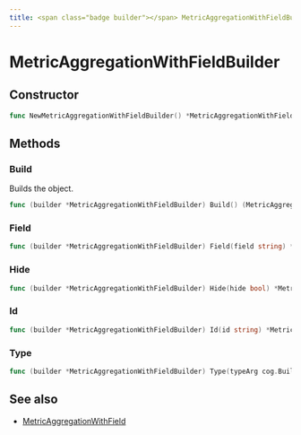 ```yaml
---
title: <span class="badge builder"></span> MetricAggregationWithFieldBuilder
---
```

# <span class="badge builder"></span> MetricAggregationWithFieldBuilder

## Constructor

```go
func NewMetricAggregationWithFieldBuilder() *MetricAggregationWithFieldBuilder
```
## Methods

### <span class="badge object-method"></span> Build

Builds the object.

```go
func (builder *MetricAggregationWithFieldBuilder) Build() (MetricAggregationWithField, error)
```

### <span class="badge object-method"></span> Field

```go
func (builder *MetricAggregationWithFieldBuilder) Field(field string) *MetricAggregationWithFieldBuilder
```

### <span class="badge object-method"></span> Hide

```go
func (builder *MetricAggregationWithFieldBuilder) Hide(hide bool) *MetricAggregationWithFieldBuilder
```

### <span class="badge object-method"></span> Id

```go
func (builder *MetricAggregationWithFieldBuilder) Id(id string) *MetricAggregationWithFieldBuilder
```

### <span class="badge object-method"></span> Type

```go
func (builder *MetricAggregationWithFieldBuilder) Type(typeArg cog.Builder[elasticsearch.MetricAggregationType]) *MetricAggregationWithFieldBuilder
```

## See also

 * <span class="badge object-type-struct"></span> [MetricAggregationWithField](./object-MetricAggregationWithField.md)
